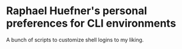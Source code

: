 # Raphael Huefner's personal preferences for CLI environments

A bunch of scripts to customize shell logins to my liking.
